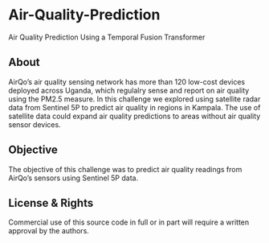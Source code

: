 # Air-Quality-Prediction
Air Quality Prediction Using a Temporal Fusion Transformer

## About

AirQo’s air quality sensing network has more than 120 low-cost devices deployed across Uganda, which regulalry sense and report on air quality using the PM2.5 measure. In this challenge we explored using satellite radar data from Sentinel 5P to predict air quality in regions in Kampala. The use of satellite data could expand air quality predictions to areas without air quality sensor devices.

## Objective
The objective of this challenge was to predict air quality readings from AirQo’s sensors using Sentinel 5P data.

## License & Rights
Commercial use of this source code in full or in part will require a written approval by the authors.
